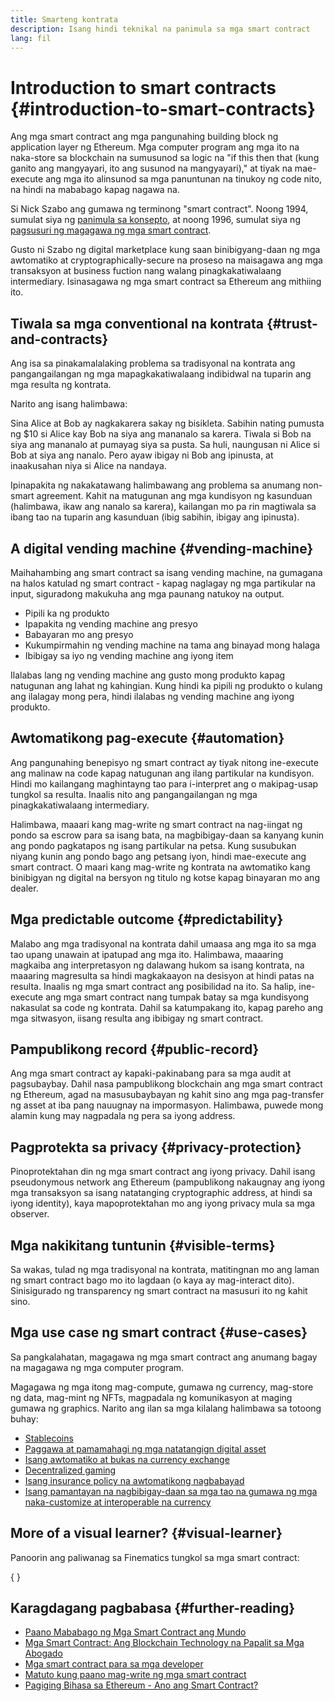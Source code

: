 ```yaml
---
title: Smarteng kontrata
description: Isang hindi teknikal na panimula sa mga smart contract
lang: fil
---
```


# Introduction to smart contracts \{#introduction-to-smart-contracts}

Ang mga smart contract ang mga pangunahing building block ng application layer ng Ethereum. Mga computer program ang mga ito na naka-store sa blockchain na sumusunod sa logic na "if this then that (kung ganito ang mangyayari, ito ang susunod na mangyayari)," at tiyak na mae-execute ang mga ito alinsunod sa mga panuntunan na tinukoy ng code nito, na hindi na mababago kapag nagawa na.

Si Nick Szabo ang gumawa ng terminong "smart contract". Noong 1994, sumulat siya ng [panimula sa konsepto](https://www.fon.hum.uva.nl/rob/Courses/InformationInSpeech/CDROM/Literature/LOTwinterschool2006/szabo.best.vwh.net/smart.contracts.html), at noong 1996, sumulat siya ng [pagsusuri ng magagawa ng mga smart contract](https://www.fon.hum.uva.nl/rob/Courses/InformationInSpeech/CDROM/Literature/LOTwinterschool2006/szabo.best.vwh.net/smart_contracts_2.html).

Gusto ni Szabo ng digital marketplace kung saan binibigyang-daan ng mga awtomatiko at cryptographically-secure na proseso na maisagawa ang mga transaksyon at business fuction nang walang pinagkakatiwalaang intermediary. Isinasagawa ng mga smart contract sa Ethereum ang mithiing ito.

## Tiwala sa mga conventional na kontrata \{#trust-and-contracts}

Ang isa sa pinakamalalaking problema sa tradisyonal na kontrata ang pangangailangan ng mga mapagkakatiwalaang indibidwal na tuparin ang mga resulta ng kontrata.

Narito ang isang halimbawa:

Sina Alice at Bob ay nagkakarera sakay ng bisikleta. Sabihin nating pumusta ng $10 si Alice kay Bob na siya ang mananalo sa karera. Tiwala si Bob na siya ang mananalo at pumayag siya sa pusta. Sa huli, naungusan ni Alice si Bob at siya ang nanalo. Pero ayaw ibigay ni Bob ang ipinusta, at inaakusahan niya si Alice na nandaya.

Ipinapakita ng nakakatawang halimbawang ang problema sa anumang non-smart agreement. Kahit na matugunan ang mga kundisyon ng kasunduan (halimbawa, ikaw ang nanalo sa karera), kailangan mo pa rin magtiwala sa ibang tao na tuparin ang kasunduan (ibig sabihin, ibigay ang ipinusta).

## A digital vending machine \{#vending-machine}

Maihahambing ang smart contract sa isang vending machine, na gumagana na halos katulad ng smart contract - kapag naglagay ng mga partikular na input, siguradong makukuha ang mga paunang natukoy na output.

- Pipili ka ng produkto
- Ipapakita ng vending machine ang presyo
- Babayaran mo ang presyo
- Kukumpirmahin ng vending machine na tama ang binayad mong halaga
- Ibibigay sa iyo ng vending machine ang iyong item

Ilalabas lang ng vending machine ang gusto mong produkto kapag natugunan ang lahat ng kahingian. Kung hindi ka pipili ng produkto o kulang ang ilalagay mong pera, hindi ilalabas ng vending machine ang iyong produkto.

## Awtomatikong pag-execute \{#automation}

Ang pangunahing benepisyo ng smart contract ay tiyak nitong ine-execute ang malinaw na code kapag natugunan ang ilang partikular na kundisyon. Hindi mo kailangang maghintayng tao para i-interpret ang o makipag-usap tungkol sa resulta. Inaalis nito ang pangangailangan ng mga pinagkakatiwalaang intermediary.

Halimbawa, maaari kang mag-write ng smart contract na nag-iingat ng pondo sa escrow para sa isang bata, na magbibigay-daan sa kanyang kunin ang pondo pagkatapos ng isang partikular na petsa. Kung susubukan niyang kunin ang pondo bago ang petsang iyon, hindi mae-execute ang smart contract. O maari kang mag-write ng kontrata na awtomatiko kang binibigyan ng digital na bersyon ng titulo ng kotse kapag binayaran mo ang dealer.

## Mga predictable outcome \{#predictability}

Malabo ang mga tradisyonal na kontrata dahil umaasa ang mga ito sa mga tao upang unawain at ipatupad ang mga ito. Halimbawa, maaaring magkaiba ang interpretasyon ng dalawang hukom sa isang kontrata, na maaaring magresulta sa hindi magkakaayon na desisyon at hindi patas na resulta. Inaalis ng mga smart contract ang posibilidad na ito. Sa halip, ine-execute ang mga smart contract nang tumpak batay sa mga kundisyong nakasulat sa code ng kontrata. Dahil sa katumpakang ito, kapag pareho ang mga sitwasyon, iisang resulta ang ibibigay ng smart contract.

## Pampublikong record \{#public-record}

Ang mga smart contract ay kapaki-pakinabang para sa mga audit at pagsubaybay. Dahil nasa pampublikong blockchain ang mga smart contract ng Ethereum, agad na masusubaybayan ng kahit sino ang mga pag-transfer ng asset at iba pang nauugnay na impormasyon. Halimbawa, puwede mong alamin kung may nagpadala ng pera sa iyong address.

## Pagprotekta sa privacy \{#privacy-protection}

Pinoprotektahan din ng mga smart contract ang iyong privacy. Dahil isang pseudonymous network ang Ethereum (pampublikong nakaugnay ang iyong mga transaksyon sa isang natatanging cryptographic address, at hindi sa iyong identity), kaya mapoprotektahan mo ang iyong privacy mula sa mga observer.

## Mga nakikitang tuntunin \{#visible-terms}

Sa wakas, tulad ng mga tradisyonal na kontrata, matitingnan mo ang laman ng smart contract bago mo ito lagdaan (o kaya ay mag-interact dito). Sinisigurado ng transparency ng smart contract na masusuri ito ng kahit sino.

## Mga use case ng smart contract \{#use-cases}

Sa pangkalahatan, magagawa ng mga smart contract ang anumang bagay na magagawa ng mga computer program.

Magagawa ng mga itong mag-compute, gumawa ng currency, mag-store ng data, mag-mint ng NFTs, magpadala ng komunikasyon at maging gumawa ng graphics. Narito ang ilan sa mga kilalang halimbawa sa totoong buhay:

- [Stablecoins](/stablecoins/)
- [Paggawa at pamamahagi ng mga natatangign digital asset](/nft/)
- [Isang awtomatiko at bukas na currency exchange](/get-eth/#dex)
- [Decentralized gaming](/dapps/?category=gaming)
- [Isang insurance policy na awtomatikong nagbabayad](https://etherisc.com/)
- [Isang pamantayan na nagbibigay-daan sa mga tao na gumawa ng mga naka-customize at interoperable na currency](/developers/docs/standards/tokens/)

## More of a visual learner? \{#visual-learner}

Panoorin ang paliwanag sa Finematics tungkol sa mga smart contract:

{
	<YouTube id="pWGLtjG-F5c" />
}

## Karagdagang pagbabasa \{#further-reading}

- [Paano Mababago ng Mga Smart Contract ang Mundo](https://www.youtube.com/watch?v=pA6CGuXEKtQ)
- [Mga Smart Contract: Ang Blockchain Technology na Papalit sa Mga Abogado](https://blockgeeks.com/guides/smart-contracts/)
- [Mga smart contract para sa mga developer](/developers/docs/smart-contracts/)
- [Matuto kung paano mag-write ng mga smart contract](/developers/learning-tools/)
- [Pagiging Bihasa sa Ethereum - Ano ang Smart Contract?](https://github.com/ethereumbook/ethereumbook/blob/develop/07smart-contracts-solidity.asciidoc#what-is-a-smart-contract)
